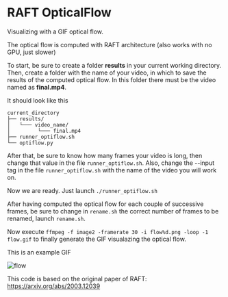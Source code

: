 # RAFT OpticalFlow

Visualizing with a GIF optical flow.

The optical flow is computed with RAFT architecture (also works with no GPU, just slower)

To start, be sure to create a folder __results__ in your current working directory.
Then, create a folder with the name of your video, in which to save the results of the computed optical flow. In this folder there must be the video named as __final.mp4__.

It should look like this
```
current_directory
├── results/
│   └─── video_name/
│         └─── final.mp4
├── runner_optiflow.sh
└── optiflow.py
```

After that, be sure to know how many frames your video is long, then change that value in the file `runner_optiflow.sh`.
Also, change the --input tag in the file `runner_optiflow.sh` with the name of the video you will work on.

Now we are ready. Just launch `./runner_optiflow.sh`

After having computed the optical flow for each couple of successive frames, be sure to change in `rename.sh` the correct number of frames to be renamed,  launch `rename.sh`.

Now execute `ffmpeg -f image2 -framerate 30 -i flow%d.png -loop -1 flow.gif` to finally generate the GIF visualazing the optical flow.

This is an example GIF

![flow](https://user-images.githubusercontent.com/43711362/230737431-01f3fdd6-e835-4d0d-8285-ce0e825e67da.gif)

This code is based on the original paper of RAFT: https://arxiv.org/abs/2003.12039
